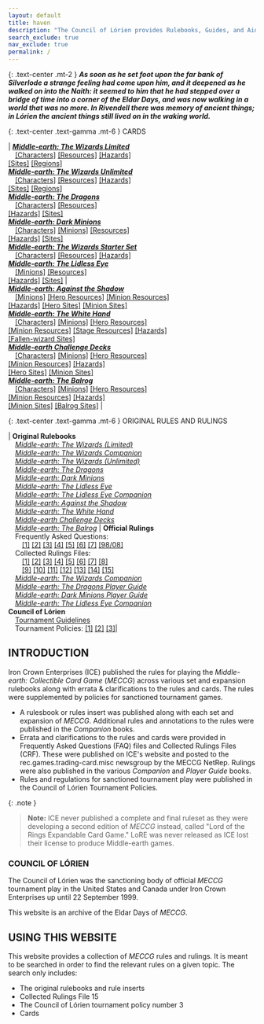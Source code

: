 ```yaml
---
layout: default
title: haven
description: "The Council of Lórien provides Rulebooks, Guides, and Aids for playing the Middle-earth Collectible Card Game." 
search_exclude: true
nav_exclude: true
permalink: /
---
```


{: .text-center .mt-2 }
_**As soon as he set foot upon the far bank of Silverlode a strange feeling had come upon him, and it deepened as he walked on into the Naith: it seemed to him that he had stepped over a bridge of time into a corner of the Eldar Days, and was now walking in a world that was no more. In Rivendell there was memory of ancient things; in Lórien the ancient things still lived on in the waking world.**_

{: .text-center .text-gamma .mt-6 }
CARDS

| [_**Middle-earth: The Wizards Limited**_](#middle-earth-the-wizards-limited)<br>&emsp;[\[Characters\]](/cards/#metw-limited-hero-characters)  [\[Resources\]](/cards/#metw-limited-hero-resources) [\[Hazards\]](/cards/#metw-limited-hazards)<br> [\[Sites\]](/cards/#metw-limited-hero-sites) [\[Regions\]](/cards/#metw-limited-regions)<br>[_**Middle-earth: The Wizards Unlimited**_](#middle-earth-the-wizards-unlimited)<br>&emsp;[\[Characters\]](/cards/#metw-unlimited-hero-characters) [\[Resources\]](/cards/#metw-unlimited-hero-resources)  [\[Hazards\]](/cards/#metw-unlimited-hazards) <br> [\[Sites\]](/cards/#metw-unlimited-hero-sites)  [\[Regions\]](/cards/#metw-unlimited-regions)  <br>[_**Middle-earth: The Dragons**_](#middle-earth-the-dragons) <br>&emsp;[\[Characters\]](/cards/#metd-hero-characters)  [\[Resources\]](/cards/#metd-hero-resources) <br> [\[Hazards\]](/cards/#metd-hazards) [\[Sites\]](/cards/#metd-hero-sites)  <br>[_**Middle-earth: Dark Minions**_](#middle-earth-dark-minions) <br>&emsp;[\[Characters\]](/cards/#medm-hero-characters)  [\[Minions\]](/cards/#medm-minion-characters)  [\[Resources\]](/cards/#medm-hero-resources) <br> [\[Hazards\]](/cards/#medm-hazards)  [\[Sites\]](/cards/#medm-hero-sites) <br>[_**Middle-earth: The Wizards Starter Set**_](#middle-earth-the-wizards-starter-set)  <br>&emsp;[\[Characters\]](/cards/#metw-starter-set-hero-characters) [\[Resources\]](/cards/#metw-starter-set-hero-resources)  [\[Hazards\]](/cards/#metw-starter-set-hazards)  <br>[_**Middle-earth: The Lidless Eye**_](#middle-earth-the-lidless-eye)  <br>&emsp;[\[Minions\]](/cards/#mele-minion-characters)  [\[Resources\]](/cards/#mele-minion-resources) <br> [\[Hazards\]](/cards/#mele-hazards)  [\[Sites\]](/cards/#mele-minion-sites) | <br>[_**Middle-earth: Against the Shadow**_](#middle-earth-against-the-shadow)  <br>&emsp;[\[Minions\]](/cards/#meas-minion-characters)  [\[Hero Resources\]](/cards/#meas-hero-resources)  [\[Minion Resources\]](/cards/#meas-minion-resources) <br> [\[Hazards\]](/cards/#meas-hazards)  [\[Hero Sites\]](/cards/#meas-hero-sites)  [\[Minion Sites\]](/cards/#meas-minion-sites) <br>[_**Middle-earth: The White Hand**_](#middle-earth-the-white-hand)  <br>&emsp;[\[Characters\]](/cards/#mewh-hero-characters)  [\[Minions\]](/cards/#mewh-minion-characters)  [\[Hero Resources\]](/cards/#mewh-hero-resources) <br> [\[Minion Resources\]](/cards/#mewh-minion-resources)  [\[Stage Resources\]](/cards/#mewh-stage-resources)  [\[Hazards\]](/cards/#mewh-hazards) <br> [\[Fallen-wizard Sites\]](/cards/#mewh-fallen-wizard-sites)  <br>[_**Middle-earth Challenge Decks**_](#middle-earth-challenge-decks)  <br>&emsp;[\[Characters\]](/cards/#mecd-hero-characters)  [\[Minions\]](/cards/#mecd-minion-characters)  [\[Hero Resources\]](/cards/#mecd-hero-resources) <br> [\[Minion Resources\]](/cards/#mecd-minion-resources)  [\[Hazards\]](/cards/#mecd-hazards) <br> [\[Hero Sites\]](/cards/#mecd-hero-sites)  [\[Minion Sites\]](/cards/#mecd-minion-sites) <br>[_**Middle-earth: The Balrog**_](#middle-earth-the-balrog)  <br>&emsp;[\[Characters\]](/cards/#meba-hero-characters)  [\[Minions\]](/cards/#meba-minion-characters)  [\[Hero Resources\]](/cards/#meba-hero-resources) <br> [\[Minion Resources\]](/cards/#meba-minion-resources)  [\[Hazards\]](/cards/#meba-hazards) <br> [\[Minion Sites\]](/cards/#meba-minion-sites)  [\[Balrog Sites\]](/cards/#meba-balrog-sites) |

{: .text-center .text-gamma .mt-6 }
ORIGINAL RULES AND RULINGS

| **Original Rulebooks**<br>&emsp;[_Middle-earth: The Wizards (Limited)_](/original/rulebooks/the-wizards-limited)<br>&emsp;[_Middle-earth: The Wizards Companion_](/original/rulebooks/metw-companion-rules)<br>&emsp;[_Middle-earth: The Wizards (Unlimited)_](/original/rulebooks/the-wizards-unlimited)<br>&emsp;[_Middle-earth: The Dragons_](/original/rulebooks/the-dragons)<br>&emsp;[_Middle-earth: Dark Minions_](/original/rulebooks/dark-minions)<br>&emsp;[_Middle-earth: The Lidless Eye_](/original/rulebooks/the-lidless-eye)<br>&emsp;[_Middle-earth: The Lidless Eye Companion_](/original/rulebooks/mele-companion-rules)<br>&emsp;[_Middle-earth: Against the Shadow_](/original/rulebooks/against-the-shadow)<br>&emsp;[_Middle-earth: The White Hand_](/original/rulebooks/the-white-hand)<br>&emsp;[_Middle-earth Challenge Decks_](/original/rulebooks/challenge-decks)<br>&emsp;[_Middle-earth: The Balrog_](/original/rulebooks/the-balrog) | **Official Rulings**<br>&emsp;Frequently Asked Questions:<br>&emsp;&emsp;[\[1\]](/original/rulings/faq-1/) [\[2\]](/original/rulings/faq-2/) [\[3\]](/original/rulings/faq-3/) [\[4\]](/original/rulings/faq-4/) [\[5\]](/original/rulings/faq-5/) [\[6\]](/original/rulings/faq-6/) [\[7\]](/original/rulings/faq-7/) [\[98/08\]](/original/rulings/faq-9808/)<br>&emsp;Collected Rulings Files:<br>&emsp;&emsp;[\[1\]](/original/rulings/crf-1/) [\[2\]](/original/rulings/crf-2/) [\[3\]](/original/rulings/crf-3/) [\[4\]](/original/rulings/crf-4/) [\[5\]](/original/rulings/crf-5/) [\[6\]](/original/rulings/crf-6/) [\[7\]](/original/rulings/crf-7/) [\[8\]](/original/rulings/crf-8/)<br>&emsp;&emsp;[\[9\]](/original/rulings/crf-9/) [\[10\]](/original/rulings/crf-10/) [\[11\]](/original/rulings/crf-11/) [\[12\]](/original/rulings/crf-12/) [\[13\]](/original/rulings/crf-13/) [\[14\]](/original/rulings/crf-14/) [\[15\]](/original/rulings/crf-15/)<br>&emsp;[_Middle-earth: The Wizards Companion_](/original/rulings/metw-companion/)<br>&emsp;[_Middle-earth: The Dragons Player Guide_](/original/rulings/metd-player-guide/)<br>&emsp;[_Middle-earth: Dark Minions Player Guide_](/original/rulings/medm-player-guide/)<br>&emsp;[_Middle-earth: The Lidless Eye Companion_](/original/rulings/mele-companion/)<br> **Council of Lórien**<br>&emsp;[Tournament Guidelines](/original/tournament/metw-tournament-guidelines/)<br>&emsp;Tournament Policies: [\[1\]](/original/tournament/policy-1/) [\[2\]](/original/tournament/policy-2/) [\[3\]](/original/tournament/policy-3/)|

## INTRODUCTION

Iron Crown Enterprises (ICE) published the rules for playing the _Middle-earth: Collectible Card Game_ (_MECCG_) across various set and expansion rulebooks along with errata & clarifications to the rules and cards. The rules were supplemented by policies for sanctioned tournament games.
 - A rulesbook or rules insert was published along with each set and expansion of _MECCG_. Additional rules and annotations to the rules were published in the _Companion_ books. 
 - Errata and clarifications to the rules and cards were provided in Frequently Asked Questions (FAQ) files and Collected Rulings Files (CRF). These were published on ICE's website and posted to the rec.games.trading-card.misc newsgroup by the MECCG NetRep. Rulings were also published in the various _Companion_ and _Player Guide_ books.  
 - Rules and regulations for sanctioned tournament play were published in the Council of Lórien Tournament Policies. 

{: .note }
> **Note:** ICE never published a complete and final ruleset as they were developing a second edition of _MECCG_ instead, called "Lord of the Rings Expandable Card Game." LoRE was never released as ICE lost their license to produce Middle-earth games.

### COUNCIL OF LÓRIEN

The Council of Lórien was the sanctioning body of official _MECCG_ tournament play in the United States and Canada under Iron Crown Enterprises up until 22 September 1999. 

This website is an archive of the Eldar Days of _MECCG_.

## USING THIS WEBSITE

This website provides a collection of _MECCG_ rules and rulings. It is meant to be searched in order to find the relevant rules on a given topic. The search only includes:

 - The original rulebooks and rule inserts
 - Collected Rulings File 15
 - The Council of Lórien tournament policy number 3 
 - Cards 
 
